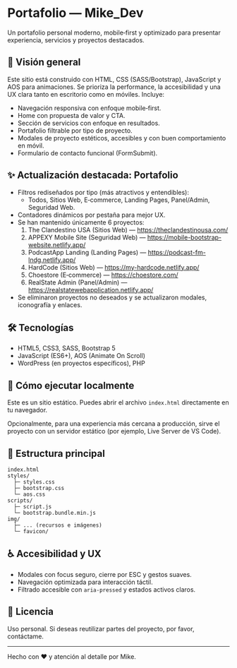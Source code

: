 # Portafolio — Mike_Dev

Un portafolio personal moderno, mobile‑first y optimizado para presentar experiencia, servicios y proyectos destacados.

## 🧭 Visión general

Este sitio está construido con HTML, CSS (SASS/Bootstrap), JavaScript y AOS para animaciones. Se prioriza la performance, la accesibilidad y una UX clara tanto en escritorio como en móviles. Incluye:

- Navegación responsiva con enfoque mobile‑first.
- Home con propuesta de valor y CTA.
- Sección de servicios con enfoque en resultados.
- Portafolio filtrable por tipo de proyecto.
- Modales de proyecto estéticos, accesibles y con buen comportamiento en móvil.
- Formulario de contacto funcional (FormSubmit).

## ✨ Actualización destacada: Portafolio

- Filtros rediseñados por tipo (más atractivos y entendibles):
  - Todos, Sitios Web, E‑commerce, Landing Pages, Panel/Admin, Seguridad Web.
- Contadores dinámicos por pestaña para mejor UX.
- Se han mantenido únicamente 6 proyectos:
  1. The Clandestino USA (Sitios Web) — https://theclandestinousa.com/
  2. APPEXY Mobile Site (Seguridad Web) — https://mobile-bootstrap-website.netlify.app/
  3. PodcastApp Landing (Landing Pages) — https://podcast-fm-lndg.netlify.app/
  4. HardCode (Sitios Web) — https://my-hardcode.netlify.app/
  5. Choestore (E‑commerce) — https://choestore.com/
  6. RealState Admin (Panel/Admin) — https://realstatewebapplication.netlify.app/
- Se eliminaron proyectos no deseados y se actualizaron modales, iconografía y enlaces.

## 🛠️ Tecnologías

- HTML5, CSS3, SASS, Bootstrap 5
- JavaScript (ES6+), AOS (Animate On Scroll)
- WordPress (en proyectos específicos), PHP

## 🚀 Cómo ejecutar localmente

Este es un sitio estático. Puedes abrir el archivo `index.html` directamente en tu navegador.

Opcionalmente, para una experiencia más cercana a producción, sirve el proyecto con un servidor estático (por ejemplo, Live Server de VS Code).

## 📁 Estructura principal

```
index.html
styles/
  ├─ styles.css
  ├─ bootstrap.css
  └─ aos.css
scripts/
  ├─ script.js
  └─ bootstrap.bundle.min.js
img/
  ├─ ... (recursos e imágenes)
  └─ favicon/
```

## ♿ Accesibilidad y UX

- Modales con focus seguro, cierre por ESC y gestos suaves.
- Navegación optimizada para interacción táctil.
- Filtrado accesible con `aria-pressed` y estados activos claros.

## 📄 Licencia

Uso personal. Si deseas reutilizar partes del proyecto, por favor, contáctame.

---

Hecho con ❤ y atención al detalle por Mike.
